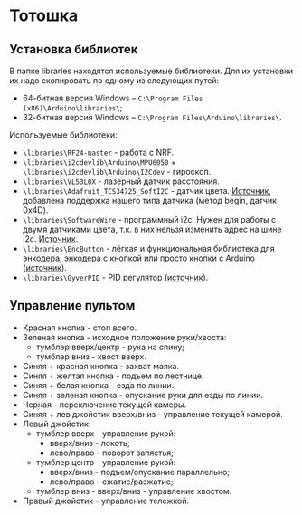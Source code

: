 # Тотошка

## Установка библиотек

В папке libraries находятся используемые библиотеки. Для их установки их надо скопировать по одному из следующих путей:
* 64-битная версия Windows – `C:\Program Files (x86)\Arduino\libraries\`;
* 32-битная версия Windows – `C:\Program Files\Arduino\libraries\`.

Используемые библиотеки:
* `\libraries\RF24-master` - работа с NRF.
* `\libraries\i2cdevlib\Arduino\MPU6050` + `\libraries\i2cdevlib\Arduino\I2Cdev` - гироскоп.
* `\libraries\VL53L0X` - лазерный датчик расстояния.
* `\libraries\Adafruit_TCS34725_SoftI2C` - датчик цвета. [Источник](https://github.com/Fire7/Adafruit_TCS34725_SoftI2C), добавлена поддержка нашего типа датчика (метод begin, датчик 0x4D).
* `\libraries\SoftwareWire` - программный i2c. Нужен для работы с двумя датчиками цвета, т.к. в них нельзя изменить адрес на шине i2c. [Источник](https://github.com/Fire7/SoftwareWire).
* `\libraries\EncButton` - лёгкая и функциональная библиотека для энкодера, энкодера с кнопкой или просто кнопки с Arduino ([источник](https://github.com/GyverLibs/EncButton)).
* `\libraries\GyverPID` - PID регулятор ([источник](https://github.com/GyverLibs/GyverPID)).


## Управление пультом

* Красная кнопка - стоп всего.
* Зеленая кнопка - исходное положение руки/хвоста:
  * тумблер вверх/центр - рука на спину;
  * тумблер вниз - хвост вверх.
* Синяя + красная кнопка - захват маяка.
* Синяя + желтая кнопка - подъем по лестнице.
* Синяя + белая кнопка - езда по линии.
* Синяя + зеленая кнопка - опускание руки для езды по линии.
* Черная - переключение текущей камеры.
* Синяя + лев джойстик вверх/вниз - управление текущей камерой.
* Левый джойстик:
  * тумблер вверх - управление рукой:
    * вверх/вниз - локоть;
	* лево/право - поворот запястья;
  * тумблер центр - управление рукой:
    * вверх/вниз - подъем/опускание параллельно;
	* лево/право - сжатие/разжатие;
  * тумблер вниз - вверх/вниз - управление хвостом.
* Правый джойстик - управление тележкой.
